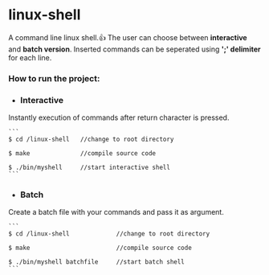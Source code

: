# linux-shell
A command line linux shell.:+1:
The user can choose between __interactive__ and __batch version__. Inserted commands can be seperated using __';' delimiter__ for each line.

### How to run the project:

- ### Interactive

Instantly execution of commands after return character is pressed. 

    ```
    $ cd /linux-shell   //change to root directory
    
    $ make              //compile source code
    
    $ ./bin/myshell     //start interactive shell
    ```

- ### Batch
Create a batch file with your commands and pass it as argument. 

    ```
    $ cd /linux-shell             //change to root directory
    
    $ make                        //compile source code
    
    $ ./bin/myshell batchfile     //start batch shell
    ```
